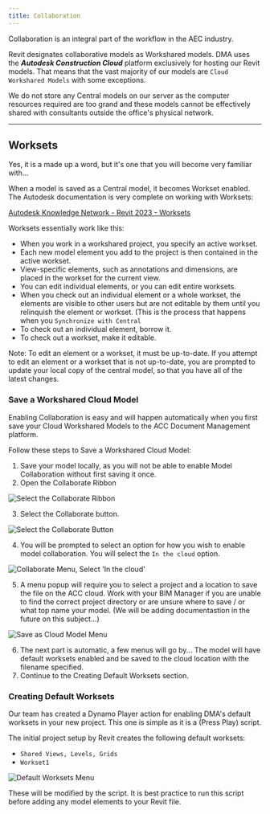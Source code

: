 ```yaml
---
title: Collaboration
---
```

Collaboration is an integral part of the workflow in the AEC industry.

Revit designates collaborative models as Workshared models. DMA uses the _**Autodesk Construction Cloud**_ platform exclusively for hosting our Revit models. That means that the vast majority of our models are `Cloud Workshared Models` with some exceptions.

We do not store any Central models on our server as the computer resources required are too grand and these models cannot be effectively shared with consultants outside the office's physical network.

- - -

## Worksets

Yes, it is a made up a word, but it's one that you will become very familiar with...

When a model is saved as a Central model, it becomes Workset enabled. The Autodesk documentation is very complete on working with Worksets:

[Autodesk Knowledge Network - Revit 2023 - Worksets](https://knowledge.autodesk.com/support/revit/learn-explore/caas/CloudHelp/cloudhelp/2023/ENU/Revit-Collaborate/files/GUID-FDAA51E3-7703-4965-B09E-E61A92CD0E5A-htm.html?v=2023&st=Worksets)

Worksets essentially work like this:

* When you work in a workshared project, you specify an active workset.
* Each new model element you add to the project is then contained in the active workset.
* View-specific elements, such as annotations and dimensions, are placed in the workset for the current view.
* You can edit individual elements, or you can edit entire worksets.
* When you check out an individual element or a whole workset, the elements are visible to other users but are not editable by them until you relinquish the element or workset. (This is the process that happens when you `Synchronize with Central`
* To check out an individual element, borrow it.
* To check out a workset, make it editable.

Note: To edit an element or a workset, it must be up-to-date. If you attempt to edit an element or a workset that is not up-to-date, you are prompted to update your local copy of the central model, so that you have all of the latest changes.

### Save a Workshared Cloud Model

Enabling Collaboration is easy and will happen automatically when you first save your Cloud Workshared Models to the ACC Document Management platform.

Follow these steps to Save a Workshared Cloud Model:

1. Save your model locally, as you will not be able to enable Model Collaboration without first saving it once.
2. Open the Collaborate Ribbon

![Select the Collaborate Ribbon](/../../revit_collaboration_save_workshared_cloud_model_1.png)

3. Select the Collaborate button.

![Select the Collaborate Button](/../../revit_collaboration_save_workshared_cloud_model_2.png)

4. You will be prompted to select an option for how you wish to enable model collaboration. You will select the `In the cloud` option. 

![Collaborate Menu, Select 'In the cloud'](/../../revit_collaboration_save_workshared_cloud_model_3.png)

5. A menu popup will require you to select a project and a location to save the file on the ACC cloud. Work with your BIM Manager if you are unable to find the correct project directory or are unsure where to save / or what top name your model. (We will be adding documentastion in the future on this subject...)

![Save as Cloud Model Menu](/../../revit_collaboration_save_workshared_cloud_model_4.png)

6. The next part is automatic, a few menus will go by... The model will have default worksets enabled and be saved to the cloud location with the filename specified.
7. Continue to the Creating Default Worksets section.

### Creating Default Worksets

Our team has created a Dynamo Player action for enabling DMA's default worksets in your new project. This one is simple as it is a (Press Play) script.

The initial project setup by Revit creates the following default worksets:

* `Shared Views, Levels, Grids`
* `Workset1`

![Default Worksets Menu](/../../revit_collaboration_create_default_worksets_1.png)

These will be modified by the script. It is best practice to run this script before adding any model elements to your Revit file.
